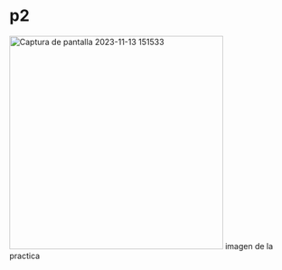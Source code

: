 # p2
<img width="378" alt="Captura de pantalla 2023-11-13 151533" src="https://github.com/dani5623/p2/assets/150739389/ce22b630-0e82-4301-a386-6b1b923ded18">
imagen de la practica 
